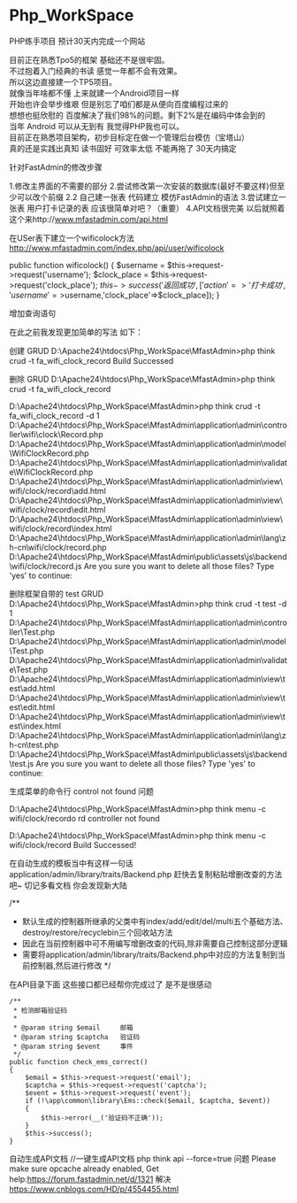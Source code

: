 # Php_WorkSpace<br/>
PHP练手项目   预计30天内完成一个网站<br/>

目前正在熟悉Tpo5的框架  基础还不是很牢固。<br/>
不过抱着入门经典的书读 感觉一年都不会有效果。<br/>
所以这边直接建一个TP5项目。<br/>
就像当年啥都不懂 上来就建一个Android项目一样 <br/>
开始也许会举步维艰  但是别忘了咱们都是从便向百度编程过来的 <br/>
想想也挺欣慰的  百度解决了我们98%的问题。剩下2%是在编码中体会到的<br/>
当年 Android 可以从无到有 我觉得PHP我也可以。<br/>
目前正在熟悉项目架构，初步目标定在做一个管理后台模仿（宝塔山）<br/>
真的还是实践出真知  读书固好 可效率太低 不能再拖了 30天内搞定<br/>



针对FastAdmin的修改步骤

1.修改主界面的不需要的部分
2.尝试修改第一次安装的数据库(最好不要这样)但至少可以改个前缀
	2.2 自己建一张表  代码建立 模仿FastAdmin的语法
3.尝试建立一张表  用户打卡记录的表  应该很简单对吧？（重要）
4.API文档很完美 以后就照着这个来http://www.mfastadmin.com/api.html


在USer表下建立一个wificolock方法
http://www.mfastadmin.com/index.php/api/user/wificolock

  public function wificolock()
{
	$username = $this->request->request('username');
	$clock_place = $this->request->request('clock_place');
	$this->success('返回成功', ['action' => '打卡成功','username'=>$username,'clock_place'=>$clock_place]);
}

增加查询语句

在此之前我发现更加简单的写法 如下：

创建 	 GRUD 
D:\Apache24\htdocs\Php_WorkSpace\MfastAdmin>php think crud -t fa_wifi_clock_record
Build Successed

删除	 GRUD
D:\Apache24\htdocs\Php_WorkSpace\MfastAdmin>php think crud -t fa_wifi_clock_record

D:\Apache24\htdocs\Php_WorkSpace\MfastAdmin>php think crud -t fa_wifi_clock_record -d 1
D:\Apache24\htdocs\Php_WorkSpace\MfastAdmin\application\admin\controller\wifi\clock\Record.php
D:\Apache24\htdocs\Php_WorkSpace\MfastAdmin\application\admin\model\WifiClockRecord.php
D:\Apache24\htdocs\Php_WorkSpace\MfastAdmin\application\admin\validate\WifiClockRecord.php
D:\Apache24\htdocs\Php_WorkSpace\MfastAdmin\application\admin\view\wifi/clock/record\add.html
D:\Apache24\htdocs\Php_WorkSpace\MfastAdmin\application\admin\view\wifi/clock/record\edit.html
D:\Apache24\htdocs\Php_WorkSpace\MfastAdmin\application\admin\view\wifi/clock/record\index.html
D:\Apache24\htdocs\Php_WorkSpace\MfastAdmin\application\admin\lang\zh-cn\wifi/clock/record.php
D:\Apache24\htdocs\Php_WorkSpace\MfastAdmin\public\assets\js\backend\wifi/clock/record.js
Are you sure you want to delete all those files?  Type 'yes' to continue:

删除框架自带的 test GRUD
D:\Apache24\htdocs\Php_WorkSpace\MfastAdmin>php think crud -t test -d 1
D:\Apache24\htdocs\Php_WorkSpace\MfastAdmin\application\admin\controller\Test.php
D:\Apache24\htdocs\Php_WorkSpace\MfastAdmin\application\admin\model\Test.php
D:\Apache24\htdocs\Php_WorkSpace\MfastAdmin\application\admin\validate\Test.php
D:\Apache24\htdocs\Php_WorkSpace\MfastAdmin\application\admin\view\test\add.html
D:\Apache24\htdocs\Php_WorkSpace\MfastAdmin\application\admin\view\test\edit.html
D:\Apache24\htdocs\Php_WorkSpace\MfastAdmin\application\admin\view\test\index.html
D:\Apache24\htdocs\Php_WorkSpace\MfastAdmin\application\admin\lang\zh-cn\test.php
D:\Apache24\htdocs\Php_WorkSpace\MfastAdmin\public\assets\js\backend\test.js
Are you sure you want to delete all those files?  Type 'yes' to continue:

生成菜单的命令行  control not found 问题

D:\Apache24\htdocs\Php_WorkSpace\MfastAdmin>php think menu -c wifi/clock/recordo
rd
controller not found

D:\Apache24\htdocs\Php_WorkSpace\MfastAdmin>php think menu -c wifi/clock/record
Build Successed!


在自动生成的模板当中有这样一句话 application/admin/library/traits/Backend.php   赶快去复制粘贴增删改查的方法吧~
切记多看文档  你会发现新大陆

/**
 * 默认生成的控制器所继承的父类中有index/add/edit/del/multi五个基础方法、destroy/restore/recyclebin三个回收站方法
 * 因此在当前控制器中可不用编写增删改查的代码,除非需要自己控制这部分逻辑
 * 需要将application/admin/library/traits/Backend.php中对应的方法复制到当前控制器,然后进行修改
 */


 在API目录下面  这些接口都已经帮你完成过了  是不是很感动
 
    /**
     * 检测邮箱验证码
     * 
     * @param string $email     邮箱
     * @param string $captcha   验证码
     * @param string $event     事件
     */
    public function check_ems_correct()
    {
        $email = $this->request->request('email');
        $captcha = $this->request->request('captcha');
        $event = $this->request->request('event');
        if (!\app\common\library\Ems::check($email, $captcha, $event))
        {
            $this->error(__('验证码不正确'));
        }
        $this->success();
    }
 
 
 自动生成API文档
 //一键生成API文档
php think api --force=true
问题
Please make sure opcache already enabled, Get help:https://forum.fastadmin.net/d/1321
解决
https://www.cnblogs.com/HD/p/4554455.html